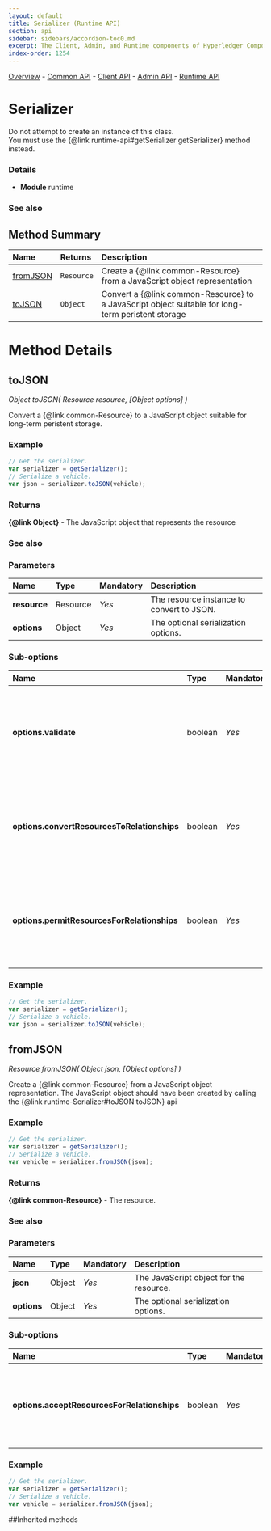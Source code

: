 ```yaml
---
layout: default
title: Serializer (Runtime API)
section: api
sidebar: sidebars/accordion-toc0.md
excerpt: The Client, Admin, and Runtime components of Hyperledger Composer
index-order: 1254
---
```

[Overview](api-doc-index)  -  [Common API](allData#common-api)  -  [Client API](allData#client-api)  -  [Admin API](allData#admin-api)  -  [Runtime API](allData#runtime-api)
# Serializer

Do not attempt to create an instance of this class.<br>
You must use the {@link runtime-api#getSerializer getSerializer}
method instead.

### Details

- **Module** runtime



### See also





## Method Summary
| Name | Returns | Description |
| :---- | :-------- | :----------- |
| [fromJSON](#fromjson) | `Resource` | Create a {@link common-Resource} from a JavaScript object representation  |
| [toJSON](#tojson) | `Object` | Convert a {@link common-Resource} to a JavaScript object suitable for long-term peristent storage  |





# Method Details


## toJSON
_Object toJSON( Resource resource, [Object options] )_


Convert a {@link common-Resource} to a JavaScript object suitable for long-term peristent storage.



### Example
```javascript
// Get the serializer.
var serializer = getSerializer();
// Serialize a vehicle.
var json = serializer.toJSON(vehicle);
```



### Returns
**{@link Object}** - The JavaScript object that represents the resource




### See also






### Parameters
| Name | Type | Mandatory | Description |
| :-----------  | :----------- | :----------- | :----------- |
|**resource**| Resource |*Yes*|The resource instance to convert to JSON.|
|**options**| Object |*Yes*|The optional serialization options.|



### Sub-options

| Name | Type | Mandatory | Description |
| :-----------  | :----------- | :----------- | :----------- |
|**options.validate**| boolean |*Yes*|Validate the structure of the resource with its model prior to serialization, true by default.|
|**options.convertResourcesToRelationships**| boolean |*Yes*|Convert resources that are specified for relationship fields into relationships, false by default.|
|**options.permitResourcesForRelationships**| boolean |*Yes*|Permit resources in the place of relationships (serializing them as resources), false by default.|




### Example
```javascript
// Get the serializer.
var serializer = getSerializer();
// Serialize a vehicle.
var json = serializer.toJSON(vehicle);
```



## fromJSON
_Resource fromJSON( Object json, [Object options] )_


Create a {@link common-Resource} from a JavaScript object representation. The JavaScript object should have been created by calling the {@link runtime-Serializer#toJSON toJSON} api



### Example
```javascript
// Get the serializer.
var serializer = getSerializer();
// Serialize a vehicle.
var vehicle = serializer.fromJSON(json);
```



### Returns
**{@link common-Resource}** - The resource.




### See also






### Parameters
| Name | Type | Mandatory | Description |
| :-----------  | :----------- | :----------- | :----------- |
|**json**| Object |*Yes*|The JavaScript object for the resource.|
|**options**| Object |*Yes*|The optional serialization options.|



### Sub-options

| Name | Type | Mandatory | Description |
| :-----------  | :----------- | :----------- | :----------- |
|**options.acceptResourcesForRelationships**| boolean |*Yes*|Handle JSON objects in the place of strings for relationships, false by default.|




### Example
```javascript
// Get the serializer.
var serializer = getSerializer();
// Serialize a vehicle.
var vehicle = serializer.fromJSON(json);
```

 

##Inherited methods

 